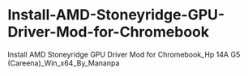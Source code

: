 # Install-AMD-Stoneyridge-GPU-Driver-Mod-for-Chromebook
Install AMD Stoneyridge GPU Driver Mod for Chromebook_Hp 14A G5 (Careena)_Win_x64_By_Mananpa
